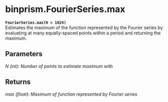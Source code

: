 # binprism.FourierSeries.max
**`FourierSeries.max(N = 1024)`** <br/>
Estimates the maximum of the function represented by the Fourier series by evaluating at many equally-spaced points within a period and returning the maximum.
## Parameters
*N (int): Number of points to estimate maximum with*
## Returns
*max (float): Maximum of function represented by Fourier series*
